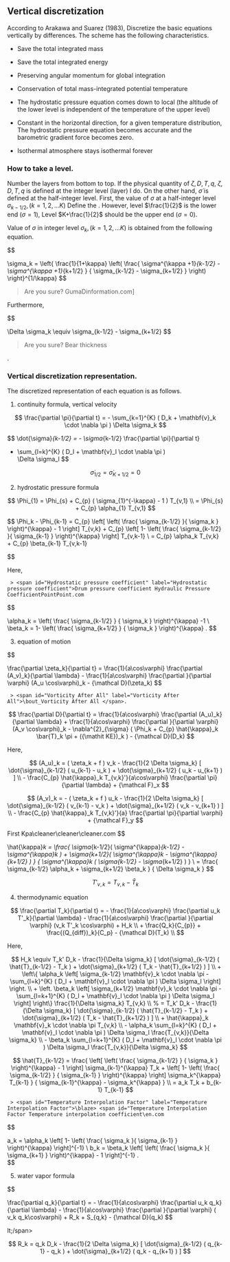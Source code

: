 ## Vertical discretization

According to Arakawa and Suarez (1983),
Discretize the basic equations vertically by differences.
The scheme has the following characteristics.

 - Save the total integrated mass

 - Save the total integrated energy

 - Preserving angular momentum for global integration

 - Conservation of total mass-integrated potential temperature

 - The hydrostatic pressure equation comes down to local (the altitude of the lower level is independent of the temperature of the upper level)

 - Constant in the horizontal direction, for a given temperature distribution,
 The hydrostatic pressure equation becomes accurate and the barometric gradient force becomes zero.

 - Isothermal atmosphere stays isothermal forever

### How to take a level.

Number the layers from bottom to top.
If the physical quantity of $\zeta,D,T,q$, $\zeta,D,T,q$ is defined at the integer level (layer) I do.
On the other hand, $\dot{\sigma}$ is defined at the half-integer level.
First, the value of $\sigma$ at a half-integer level
$\sigma_{k-1/2}, (k=1,2,\ldots K)$
Define the .
However, level $\frac{1}{2}$ is the lower end ($\sigma=1$),
Level $K+\frac{1}{2}$ should be the upper end ($\sigma=0$).

Value of $\sigma$ in integer level
$\sigma_k, (k=1,2,\ldots K)$
is obtained from the following equation.

$$
 
 \sigma_k = \left\{ \frac{1}{1+\kappa}
                     \left( \frac{  \sigma^{\kappa +1}_{k-1/2}
                                  - \sigma^{\kappa +1}_{k+1/2}      }
                                  { \sigma_{k-1/2} - \sigma_{k+1/2} }
                     \right)
              \right\}^{1/\kappa}
$$

> <span id="Bear definition" label="Bear definition">Are you sure? GumaDinformation.com]</span>

Furthermore,

$$
  
  \Delta \sigma_k \equiv \sigma_{k-1/2} - \sigma_{k+1/2}
$$

> <span id="sigma thickness" label="sigma thickness">Are you sure? Bear thickness </span>

.

### Vertical discretization representation.

The discretized representation of each equation is as follows.

1. continuity formula, vertical velocity
     
$$
  \frac{\partial \pi}{\partial t}
 = - \sum_{k=1}^{K} ( D_k + \mathbf{v}_k \cdot \nabla \pi ) 
       \Delta  \sigma_k
$$

     
$$
  \dot{\sigma}_{k-1/2}
 = - \sigma_{k-1/2} \frac{\partial \pi}{\partial t}
   - \sum_{l=k}^{K} ( D_l + \mathbf{v}_l \cdot \nabla \pi )          
       \Delta  \sigma_l
$$

     
$$
  \dot{\sigma}_{1/2} = \dot{\sigma}_{K+1/2} = 0
$$


2. hydrostatic pressure formula
     
$$
 \Phi_{1}  =  \Phi_{s} + C_{p} ( \sigma_{1}^{-\kappa} - 1  ) T_{v,1} \\
           =  \Phi_{s} + C_{p} \alpha_{1} T_{v,1} 
$$
 

     
$$
 \Phi_k - \Phi_{k-1} 
   =  C_{p}
   \left[ \left( \frac{ \sigma_{k-1/2} }{ \sigma_k } \right)^{\kappa}
          - 1 \right] T_{v,k} 
       + C_{p}
   \left[ 1- 
         \left( \frac{ \sigma_{k-1/2} }{ \sigma_{k-1} } \right)^{\kappa}
              \right] T_{v,k-1} \\
   =    C_{p} \alpha_k T_{v,k} + C_{p} \beta_{k-1} T_{v,k-1}
               
$$
 

     
 Here,
     
     > <span id="Hydrostatic pressure coefficient" label="Hydrostatic pressure coefficient">Drum pressure coefficient Hydraulic Pressure CoefficientPointPoint.com
$$
 
 \alpha_k   =  \left( \frac{ \sigma_{k-1/2} }
                               { \sigma_k } \right)^{\kappa} -1 \\
 \beta_k    =  1- \left( \frac{ \sigma_{k+1/2} }
                               { \sigma_k } \right)^{\kappa} .
$$
 


3. equation of motion
     
$$
  
  \frac{\partial \zeta_k}{\partial t} 
        =   \frac{1}{a\cos\varphi} 
            \frac{\partial (A_v)_k}{\partial \lambda}
          - \frac{1}{a\cos\varphi} 
            \frac{\partial }{\partial \varphi} (A_u \cos\varphi)_k
          - {\mathcal D}(\zeta_k) 
$$

     > <span id="Vorticity After All" label="Vorticity After All">\bout_Vorticity After All </span>.
     
$$
  \frac{\partial D}{\partial t} 
        =   \frac{1}{a\cos\varphi} 
            \frac{\partial (A_u)_k}{\partial \lambda}
          + \frac{1}{a\cos\varphi} 
            \frac{\partial }{\partial \varphi} (A_v \cos\varphi)_k
          - \nabla^{2}_{\sigma}
           ( \Phi_k + C_{p} \hat{\kappa}_k \bar{T}_k \pi 
             + ({\mathit KE})_k )
          - {\mathcal D}(D_k) 
$$

     
 Here,
     
$$
  (A_u)_k
    =  ( \zeta_k + f ) v_k 
             - \frac{1}{2 \Delta \sigma_k} 
             [   \dot{\sigma}_{k-1/2} ( u_{k-1} - u_k   )
               + \dot{\sigma}_{k+1/2} ( u_k   - u_{k+1} ) ]
            \\
           - \frac{C_{p} \hat{\kappa}_k T_{v,k}'}{a\cos\varphi} 
                  \frac{\partial \pi}{\partial \lambda} 
             + {\mathcal F}_x
$$
 

     
$$
  (A_v)_k
    =  - ( \zeta_k + f ) u_k 
             - \frac{1}{2 \Delta \sigma_k} 
             [   \dot{\sigma}_{k-1/2} ( v_{k-1} - v_k   )
               + \dot{\sigma}_{k+1/2} ( v_k   - v_{k+1} ) ]
            \\
           - \frac{C_{p} \hat{\kappa}_k T_{v,k}'}{a} 
               \frac{\partial \pi}{\partial \varphi} 
             + {\mathcal F}_y
$$
 

     
  First Kpa\\cleaner\cleaner\cleaner.com
$$
   
   \hat{\kappa}_k 
    =       \frac{  \sigma_{k-1/2}(   \sigma^{\kappa}_{k-1/2} 
                                    - \sigma^{\kappa}_k      ) 
                  + \sigma_{k+1/2}(   \sigma^{\kappa}_k 
                                    - \sigma^{\kappa}_{k+1/2}  ) }
                 { \sigma^{\kappa}_k
                     ( \sigma_{k-1/2} - \sigma_{k+1/2} )         } 
            \\
  =  \frac{ \sigma_{k-1/2} \alpha_k + \sigma_{k+1/2} \beta_k }
            { \Delta \sigma_k                                  } 
$$
 

     
$$
T'_{v,k} = T_{v,k} - \bar{T}_k
$$


4. thermodynamic equation
     
$$
  \frac{\partial T_k}{\partial t}
     =  - \frac{1}{a\cos\varphi}
               \frac{\partial u_k T'_k}{\partial \lambda}
          - \frac{1}{a\cos\varphi}
               \frac{\partial }{\partial \varphi} (v_k T'_k \cos\varphi)
          + H_k  \\
        + \frac{Q_k}{C_{p}}
          + \frac{(Q_{diff})_k}{C_p} 
          - {\mathcal D}(T_k)  \\
$$
 
 

     
 Here,
     
$$
   H_k 
     \equiv  T_k' D_k
              - \frac{1}{\Delta \sigma_k} 
             [   \dot{\sigma}_{k-1/2} ( \hat{T}_{k-1/2} - T_k   )
               + \dot{\sigma}_{k+1/2} ( T_k   - \hat{T}_{k+1/2} ) ]
                \\
        + \left\{ \alpha_k
                    \left[ \sigma_{k-1/2} \mathbf{v}_k \cdot \nabla \pi
                          - \sum_{l=k}^{K} 
                           ( D_l + \mathbf{v}_l \cdot \nabla \pi )
                            \Delta  \sigma_l
                    \right]
             \right.    \\
          + \left. \beta_k
                     \left[ \sigma_{k+1/2} \mathbf{v}_k \cdot \nabla \pi
                          - \sum_{l=k+1}^{K} 
                           ( D_l + \mathbf{v}_l \cdot \nabla \pi )
                            \Delta  \sigma_l
                    \right]
              \right\} 
              \frac{1}{\Delta \sigma_k} T_{v,k}   \\
%
     =  T_k' D_k 
          - \frac{1}{\Delta \sigma_k} 
             [   \dot{\sigma}_{k-1/2} ( \hat{T}_{k-1/2} - T_k   )
               + \dot{\sigma}_{k+1/2} ( T_k   - \hat{T}_{k+1/2} ) ]
                \\
        + \hat{\kappa}_k \mathbf{v}_k \cdot \nabla \pi T_{v,k} 
                \\
        - \alpha_k \sum_{l=k}^{K} 
                           ( D_l + \mathbf{v}_l \cdot \nabla \pi )
                            \Delta  \sigma_l 
                            \frac{T_{v,k}}{\Delta \sigma_k} 
                \\
        - \beta_k \sum_{l=k+1}^{K} 
                           ( D_l + \mathbf{v}_l \cdot \nabla \pi )
                            \Delta  \sigma_l 
                            \frac{T_{v,k}}{\Delta \sigma_k} 
$$
 
 
 
 
 
 

     
$$ 
  \hat{T}_{k-1/2}
   =  \frac{ \left[ \left( \frac{ \sigma_{k-1/2} }
                               { \sigma_k } \right)^{\kappa}
                  - 1 \right] \sigma_{k-1}^{\kappa} T_k 
          + \left[ 1- 
                   \left( \frac{ \sigma_{k-1/2} }
                               { \sigma_{k-1} } \right)^{\kappa}
                      \right] \sigma_k^{\kappa} T_{k-1}         }
          { \sigma_{k-1}^{\kappa} - \sigma_k^{\kappa}           } \\
   =  a_k T_k + b_{k-1} T_{k-1}
$$
 

     
     > <span id="Temperature Interpolation Factor" label="Temperature Interpolation Factor">\blaze> <span id="Temperature Interpolation Factor Temperature interpolation coefficient\en.com
$$
  
  a_k  =  \alpha_k 
              \left[ 1- \left( \frac{ \sigma_k }{ \sigma_{k-1} }
                        \right)^{\kappa} \right]^{-1}   \\
  b_k  =  \beta_k 
              \left[ \left( \frac{ \sigma_k }{ \sigma_{k+1} } 
                     \right)^{\kappa} - 1 \right]^{-1} .  
$$
 


5. water vapor formula
     
$$
  
  \frac{\partial q_k}{\partial t}
      =   - \frac{1}{a\cos\varphi} 
               \frac{\partial u_k q_k}{\partial \lambda}
          - \frac{1}{a\cos\varphi}
               \frac{\partial }{\partial \varphi} ( v_k q_k\cos\varphi)
          + R_k 
          + S_{q,k}
          - {\mathcal D}(q_k) 
$$

  lt;/span>
     
$$
R_k  =  q_k D_k 
       - \frac{1}{2 \Delta \sigma_k} 
             [   \dot{\sigma}_{k-1/2} ( q_{k-1} - q_k   )
               + \dot{\sigma}_{k+1/2} ( q_k   - q_{k+1} ) ]
$$


